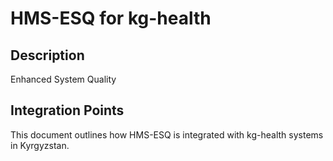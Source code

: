 # HMS-ESQ for kg-health

## Description

Enhanced System Quality

## Integration Points

This document outlines how HMS-ESQ is integrated with kg-health systems in Kyrgyzstan.
